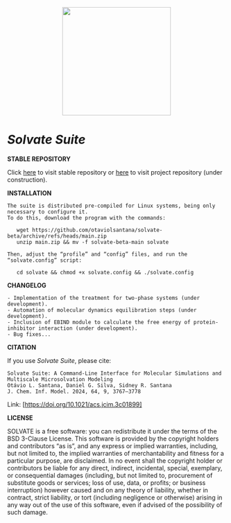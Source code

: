 <div align="center">
<img src="https://user-images.githubusercontent.com/69423088/253824433-a6b55273-b084-4283-a0b6-b8d40bc52890.png" width="250px"/>
</div>

# _**Solvate Suite**_

**STABLE REPOSITORY**

Click [here](https://github.com/otaviolsantana/solvate) to visit stable repository or [here](https://github.com/OLSantanaProjects/SolvateSuite) to visit project repository (under construction).

**INSTALLATION**

	The suite is distributed pre-compiled for Linux systems, being only necessary to configure it.
	To do this, download the program with the commands:

   	   wget https://github.com/otaviolsantana/solvate-beta/archive/refs/heads/main.zip
   	   unzip main.zip && mv -f solvate-beta-main solvate

 	Then, adjust the “profile” and “config” files, and run the “solvate.config” script:

	   cd solvate && chmod +x solvate.config && ./solvate.config
 
**CHANGELOG**

	- Implementation of the treatment for two-phase systems (under development).
	- Automation of molecular dynamics equilibration steps (under development).
	- Inclusion of EBIND module to calculate the free energy of protein-inhibitor interaction (under development).
 	- Bug fixes...

**CITATION**

If you use _Solvate Suite_, please cite:

	Solvate Suite: A Command-Line Interface for Molecular Simulations and Multiscale Microsolvation Modeling
 	Otávio L. Santana, Daniel G. Silva, Sidney R. Santana
	J. Chem. Inf. Model. 2024, 64, 9, 3767–3778

Link: [https://doi.org/10.1021/acs.jcim.3c01899]

**LICENSE**

SOLVATE is a free software: you can redistribute it under the terms of the BSD 3-Clause License. This software is provided by the copyright holders and contributors “as is”, and any express or implied warranties, including, but not limited to, the implied warranties of merchantability and fitness for a particular purpose, are disclaimed. In no event shall the copyright holder or contributors be liable for any direct, indirect, incidental, special, exemplary, or consequential damages (including, but not limited to, procurement of substitute goods or services; loss of use, data, or profits; or business interruption) however caused and on any theory of liability, whether in contract, strict liability, or tort (including negligence or otherwise) arising in any way out of the use of this software, even if advised of the possibility of such damage.
